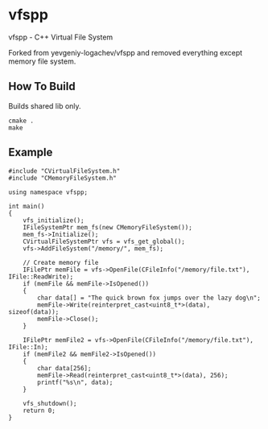 # vfspp

vfspp - C++ Virtual File System 

Forked from yevgeniy-logachev/vfspp and removed everything except memory file system. 

## How To Build
Builds shared lib only.
```
cmake . 
make
```

## Example
```
#include "CVirtualFileSystem.h"
#include "CMemoryFileSystem.h"

using namespace vfspp;

int main()
{
	vfs_initialize();
    IFileSystemPtr mem_fs(new CMemoryFileSystem());
    mem_fs->Initialize();
    CVirtualFileSystemPtr vfs = vfs_get_global();
    vfs->AddFileSystem("/memory/", mem_fs);

	// Create memory file
    IFilePtr memFile = vfs->OpenFile(CFileInfo("/memory/file.txt"), IFile::ReadWrite);
    if (memFile && memFile->IsOpened())
    {
        char data[] = "The quick brown fox jumps over the lazy dog\n";
	    memFile->Write(reinterpret_cast<uint8_t*>(data), sizeof(data));
	    memFile->Close();
    }
    
    IFilePtr memFile2 = vfs->OpenFile(CFileInfo("/memory/file.txt"), IFile::In);
    if (memFile2 && memFile2->IsOpened())
    {
        char data[256];
        memFile->Read(reinterpret_cast<uint8_t*>(data), 256);
        printf("%s\n", data);
    }

    vfs_shutdown();
	return 0;
}
```



